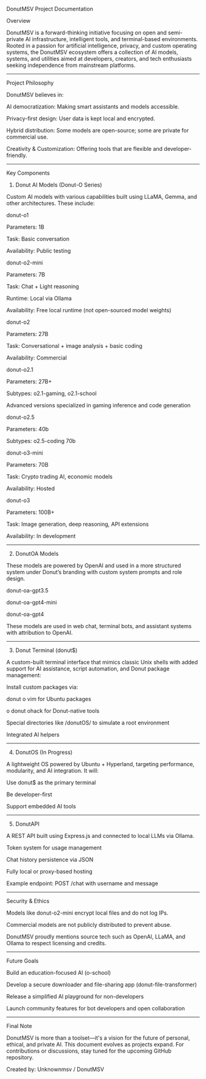 DonutMSV Project Documentation

Overview

DonutMSV is a forward-thinking initiative focusing on open and semi-private AI infrastructure, intelligent tools, and terminal-based environments. Rooted in a passion for artificial intelligence, privacy, and custom operating systems, the DonutMSV ecosystem offers a collection of AI models, systems, and utilities aimed at developers, creators, and tech enthusiasts seeking independence from mainstream platforms.


---

Project Philosophy

DonutMSV believes in:

AI democratization: Making smart assistants and models accessible.

Privacy-first design: User data is kept local and encrypted.

Hybrid distribution: Some models are open-source; some are private for commercial use.

Creativity & Customization: Offering tools that are flexible and developer-friendly.



---

Key Components

1. Donut AI Models (Donut-O Series)

Custom AI models with various capabilities built using LLaMA, Gemma, and other architectures. These include:

donut-o1

Parameters: 1B

Task: Basic conversation

Availability: Public testing


donut-o2-mini

Parameters: 7B

Task: Chat + Light reasoning

Runtime: Local via Ollama

Availability: Free local runtime (not open-sourced model weights)


donut-o2

Parameters: 27B

Task: Conversational + image analysis + basic coding

Availability: Commercial


donut-o2.1

Parameters: 27B+

Subtypes: o2.1-gaming, o2.1-school

Advanced versions specialized in gaming inference and code generation


donut-o2.5

Parameters: 40b

Subtypes: o2.5-coding 70b


donut-o3-mini

Parameters: 70B

Task: Crypto trading AI, economic models

Availability: Hosted


donut-o3

Parameters: 100B+

Task: Image generation, deep reasoning, API extensions

Availability: In development



---

2. DonutOA Models

These models are powered by OpenAI and used in a more structured system under Donut’s branding with custom system prompts and role design.

donut-oa-gpt3.5

donut-oa-gpt4-mini

donut-oa-gpt4


These models are used in web chat, terminal bots, and assistant systems with attribution to OpenAI.


---

3. Donut Terminal (donut$)

A custom-built terminal interface that mimics classic Unix shells with added support for AI assistance, script automation, and Donut package management:

Install custom packages via:

donut o vim for Ubuntu packages

o donut ohack for Donut-native tools


Special directories like /donutOS/ to simulate a root environment

Integrated AI helpers



---

4. DonutOS (In Progress)

A lightweight OS powered by Ubuntu + Hyperland, targeting performance, modularity, and AI integration. It will:

Use donut$ as the primary terminal

Be developer-first

Support embedded AI tools



---

5. DonutAPI

A REST API built using Express.js and connected to local LLMs via Ollama.

Token system for usage management

Chat history persistence via JSON

Fully local or proxy-based hosting

Example endpoint: POST /chat with username and message



---

Security & Ethics

Models like donut-o2-mini encrypt local files and do not log IPs.

Commercial models are not publicly distributed to prevent abuse.

DonutMSV proudly mentions source tech such as OpenAI, LLaMA, and Ollama to respect licensing and credits.



---

Future Goals

Build an education-focused AI (o-school)

Develop a secure downloader and file-sharing app (donut-file-transformer)

Release a simplified AI playground for non-developers

Launch community features for bot developers and open collaboration



---

Final Note

DonutMSV is more than a toolset—it's a vision for the future of personal, ethical, and private AI. This document evolves as projects expand. For contributions or discussions, stay tuned for the upcoming GitHub repository.

Created by: Unknownmsv / DonutMSV


